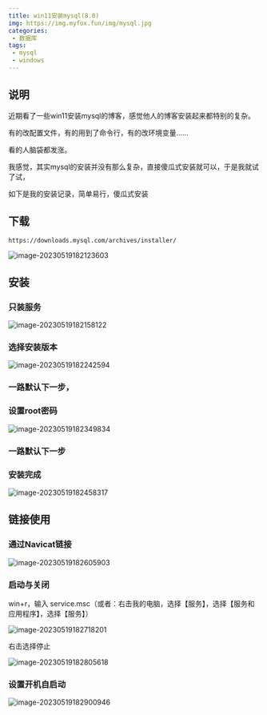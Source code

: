 ```yaml
---
title: win11安装mysql(8.0)
img: https://img.myfox.fun/img/mysql.jpg
categories:
 - 数据库
tags:
 - mysql
 - windows
---
```


## 说明

近期看了一些win11安装mysql的博客，感觉他人的博客安装起来都特别的复杂。

有的改配置文件，有的用到了命令行，有的改环境变量……

看的人脑袋都发涨。

我感觉，其实mysql的安装并没有那么复杂，直接傻瓜式安装就可以，于是我就试了试，

如下是我的安装记录，简单易行，傻瓜式安装

## 下载

```http
https://downloads.mysql.com/archives/installer/
```

![image-20230519182123603](https://img.myfox.fun/img/20230519182124.png)

## 安装

### 只装服务

![image-20230519182158122](https://img.myfox.fun/img/20230519182159.png)

### 选择安装版本

![image-20230519182242594](https://img.myfox.fun/img/20230519182243.png)

### 一路默认下一步，

### 设置root密码

![image-20230519182349834](https://img.myfox.fun/img/20230519182350.png)

### 一路默认下一步

### 安装完成

![image-20230519182458317](https://img.myfox.fun/img/20230519182459.png)

## 链接使用

### 通过Navicat链接

![image-20230519182605903](https://img.myfox.fun/img/20230519182606.png)

### 启动与关闭

win+r，输入 service.msc（或者：右击我的电脑，选择【服务】，选择【服务和应用程序】，选择【服务】）

![image-20230519182718201](https://img.myfox.fun/img/20230519182719.png)

右击选择停止

![image-20230519182805618](https://img.myfox.fun/img/20230519182806.png)

### 设置开机自启动

![image-20230519182900946](https://img.myfox.fun/img/20230519182901.png)

